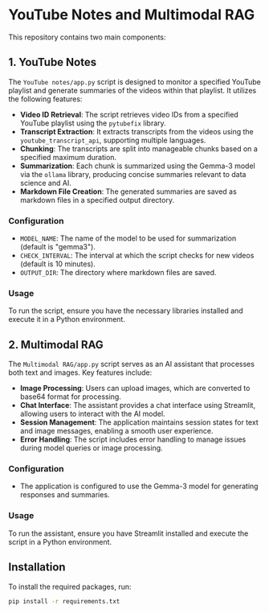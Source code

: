 # YouTube Notes and Multimodal RAG

This repository contains two main components:

## 1. YouTube Notes

The `YouTube notes/app.py` script is designed to monitor a specified YouTube playlist and generate summaries of the videos within that playlist. It utilizes the following features:

- **Video ID Retrieval**: The script retrieves video IDs from a specified YouTube playlist using the `pytubefix` library.
- **Transcript Extraction**: It extracts transcripts from the videos using the `youtube_transcript_api`, supporting multiple languages.
- **Chunking**: The transcripts are split into manageable chunks based on a specified maximum duration.
- **Summarization**: Each chunk is summarized using the Gemma-3 model via the `ollama` library, producing concise summaries relevant to data science and AI.
- **Markdown File Creation**: The generated summaries are saved as markdown files in a specified output directory.

### Configuration

- `MODEL_NAME`: The name of the model to be used for summarization (default is "gemma3").
- `CHECK_INTERVAL`: The interval at which the script checks for new videos (default is 10 minutes).
- `OUTPUT_DIR`: The directory where markdown files are saved.

### Usage

To run the script, ensure you have the necessary libraries installed and execute it in a Python environment.

## 2. Multimodal RAG

The `Multimodal RAG/app.py` script serves as an AI assistant that processes both text and images. Key features include:

- **Image Processing**: Users can upload images, which are converted to base64 format for processing.
- **Chat Interface**: The assistant provides a chat interface using Streamlit, allowing users to interact with the AI model.
- **Session Management**: The application maintains session states for text and image messages, enabling a smooth user experience.
- **Error Handling**: The script includes error handling to manage issues during model queries or image processing.

### Configuration

- The application is configured to use the Gemma-3 model for generating responses and summaries.

### Usage

To run the assistant, ensure you have Streamlit installed and execute the script in a Python environment.

## Installation

To install the required packages, run:

```bash
pip install -r requirements.txt